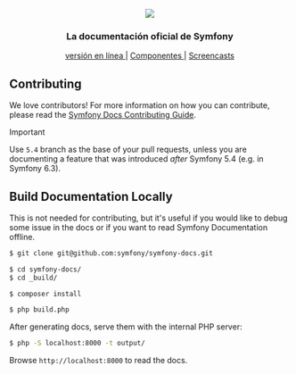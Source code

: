 <p align="center"><a href="https://symfony.com" target="_blank">
  <img src="https://symfony.com/logos/symfony_black_02.svg">
</a></p>

<h3 align="center">
  La documentación oficial de Symfony
</h3>

<p align="center">
  <a href="https://symfony.com/doc/current/index.html">
    versión en línea
  </a>
  <span> | </span>
  <a href="https://symfony.com/components">
    Componentes
  </a>
  <span> | </span>
  <a href="https://symfonycasts.com">
    Screencasts
  </a>
</p>

Contributing
------------

We love contributors! For more information on how you can contribute, please read
the [Symfony Docs Contributing Guide](https://symfony.com/doc/current/contributing/documentation/overview.html).

> [!IMPORTANT]
> Use `5.4` branch as the base of your pull requests, unless you are documenting a
> feature that was introduced *after* Symfony 5.4 (e.g. in Symfony 6.3).

Build Documentation Locally
---------------------------

This is not needed for contributing, but it's useful if you would like to debug some
issue in the docs or if you want to read Symfony Documentation offline.

```bash
$ git clone git@github.com:symfony/symfony-docs.git

$ cd symfony-docs/
$ cd _build/

$ composer install

$ php build.php
```

After generating docs, serve them with the internal PHP server:

```bash
$ php -S localhost:8000 -t output/
```

Browse `http://localhost:8000` to read the docs.
